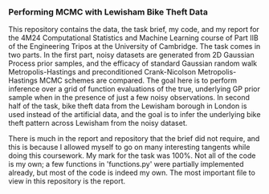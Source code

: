 ### Performing MCMC with Lewisham Bike Theft Data

This repository contains the data, the task brief, my code, and my report for the 4M24 Computational Statistics and Machine Learning course of Part IIB of the Engineering Tripos at the University of Cambridge. The task comes in two parts. In the first part, noisy datasets are generated from 2D Gaussian Process prior samples, and the efficacy of standard Gaussian random walk Metropolis-Hastings and preconditioned Crank-Nicolson Metropolis-Hastings MCMC schemes are compared. The goal here is to perform inference over a grid of function evaluations of the true, underlying GP prior sample when in the presence of just a few noisy observations. In second half of the task, bike theft data from the Lewisham borough in London is used instead of the artificial data, and the goal is to infer the underlying bike theft pattern across Lewisham from the noisy dataset.

There is much in the report and repository that the brief did not require, and this is because I allowed myself to go on many interesting tangents while doing this coursework. My mark for the task was 100%. Not all of the code is my own; a few functions in 'functions.py' were partially implemented already, but most of the code is indeed my own. The most important file to view in this repository is the report.

